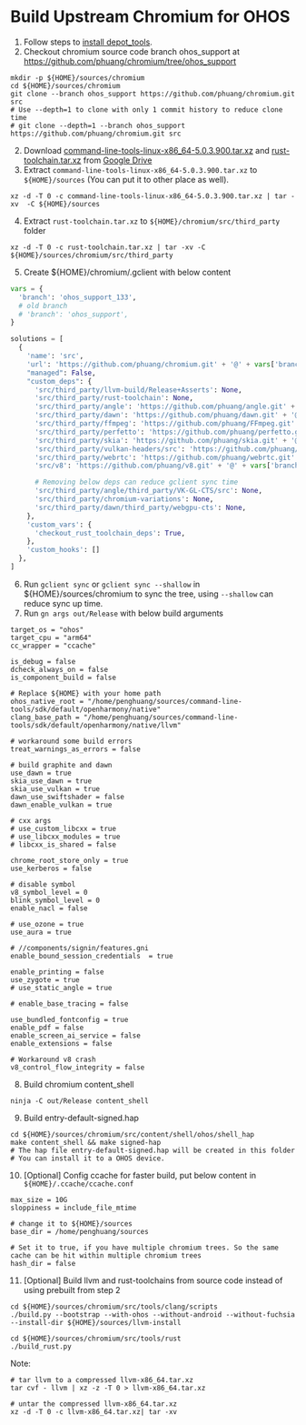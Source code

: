 # Build Upstream Chromium for OHOS

1. Follow steps to [install depot_tools](https://chromium.googlesource.com/chromium/src/+/main/docs/linux/build_instructions.md#install).
2. Checkout chromium source code branch ohos_support at https://github.com/phuang/chromium/tree/ohos_support
```shell
mkdir -p ${HOME}/sources/chromium
cd ${HOME}/sources/chromium
git clone --branch ohos_support https://github.com/phuang/chromium.git src
# Use --depth=1 to clone with only 1 commit history to reduce clone time  
# git clone --depth=1 --branch ohos_support https://github.com/phuang/chromium.git src
```
2. Download [command-line-tools-linux-x86_64-5.0.3.900.tar.xz](https://drive.usercontent.google.com/download?id=1LbtM7iGqF5q5o9abVBWMKTlT1NglOM5Q&export=download&authuser=2&confirm=t&uuid=2bf26830-39e0-489c-bc2e-28144ca8e8ce&at=APvzH3qpLjDx5fMNf0e0BLae-MWF:1735589467950) and [rust-toolchain.tar.xz](https://drive.usercontent.google.com/download?id=1SEcXeEAJcYWKPIotm9o0Afe3Gw_YcYLs&export=download&authuser=0&confirm=t&uuid=9b1d4552-4a67-4855-9a4e-3c0999630396&at=APvzH3rTOR2-9-sPJZSOgoS3RJly:1735003699551) from [Google Drive](https://drive.google.com/drive/folders/19mz5nA8PWqA3e0wEk1cQNbgEnaTkZ4GB?usp=drive_link)
3. Extract `command-line-tools-linux-x86_64-5.0.3.900.tar.xz` to `${HOME}/sources` (You can put it to other place as well).
```shell
xz -d -T 0 -c command-line-tools-linux-x86_64-5.0.3.900.tar.xz | tar -xv  -C ${HOME}/sources
```
4. Extract `rust-toolchain.tar.xz` to `${HOME}/chromium/src/third_party` folder
```shell
xz -d -T 0 -c rust-toolchain.tar.xz | tar -xv -C ${HOME}/sources/chromium/src/third_party
```
5. Create ${HOME}/chromium/.gclient with below content
```python
vars = {
  'branch': 'ohos_support_133',
  # old branch
  # 'branch': 'ohos_support',
}

solutions = [
  {
    'name': 'src',
    'url': 'https://github.com/phuang/chromium.git' + '@' + vars['branch'],
    "managed": False,
    "custom_deps": {
      'src/third_party/llvm-build/Release+Asserts': None,
      'src/third_party/rust-toolchain': None,
      'src/third_party/angle': 'https://github.com/phuang/angle.git' + '@' + vars['branch'],
      'src/third_party/dawn': 'https://github.com/phuang/dawn.git' + '@' + vars['branch'],
      'src/third_party/ffmpeg': 'https://github.com/phuang/FFmpeg.git' + '@' + vars['branch'],
      'src/third_party/perfetto': 'https://github.com/phuang/perfetto.git' + '@' + vars['branch'],
      'src/third_party/skia': 'https://github.com/phuang/skia.git' + '@' + vars['branch'],
      'src/third_party/vulkan-headers/src': 'https://github.com/phuang/Vulkan-Headers.git' + '@' + vars['branch'],
      'src/third_party/webrtc': 'https://github.com/phuang/webrtc.git' + '@' + vars['branch'],
      'src/v8': 'https://github.com/phuang/v8.git' + '@' + vars['branch'],

      # Removing below deps can reduce gclient sync time
      'src/third_party/angle/third_party/VK-GL-CTS/src': None,
      'src/third_party/chromium-variations': None,
      'src/third_party/dawn/third_party/webgpu-cts': None,
    },
    'custom_vars': {
      'checkout_rust_toolchain_deps': True,
    },
    'custom_hooks': []
  },
]
```
6. Run `gclient sync` or `gclient sync --shallow` in ${HOME}/sources/chromium to sync the tree, using `--shallow` can reduce sync up time.
7. Run `gn args out/Release` with below build arguments
```shell
target_os = "ohos"
target_cpu = "arm64"
cc_wrapper = "ccache"

is_debug = false
dcheck_always_on = false
is_component_build = false

# Replace ${HOME} with your home path
ohos_native_root = "/home/penghuang/sources/command-line-tools/sdk/default/openharmony/native"
clang_base_path = "/home/penghuang/sources/command-line-tools/sdk/default/openharmony/native/llvm"

# workaround some build errors
treat_warnings_as_errors = false

# build graphite and dawn
use_dawn = true
skia_use_dawn = true
skia_use_vulkan = true
dawn_use_swiftshader = false
dawn_enable_vulkan = true

# cxx args
# use_custom_libcxx = true
# use_libcxx_modules = true
# libcxx_is_shared = false

chrome_root_store_only = true
use_kerberos = false

# disable symbol
v8_symbol_level = 0
blink_symbol_level = 0
enable_nacl = false

# use_ozone = true
use_aura = true

# //components/signin/features.gni
enable_bound_session_credentials  = true

enable_printing = false
use_zygote = true
# use_static_angle = true

# enable_base_tracing = false

use_bundled_fontconfig = true
enable_pdf = false
enable_screen_ai_service = false
enable_extensions = false

# Workaround v8 crash
v8_control_flow_integrity = false

```

8. Build chromium content_shell
```shell
ninja -C out/Release content_shell
```

9. Build entry-default-signed.hap
```shell
cd ${HOME}/sources/chromium/src/content/shell/ohos/shell_hap
make content_shell && make signed-hap
# The hap file entry-default-signed.hap will be created in this folder
# You can install it to a OHOS device.
```
10. [Optional] Config ccache for faster build, put below content in ` ${HOME}/.ccache/ccache.conf`
```shell
max_size = 10G
sloppiness = include_file_mtime

# change it to ${HOME}/sources
base_dir = /home/penghuang/sources

# Set it to true, if you have multiple chromium trees. So the same cache can be hit within multiple chromium trees
hash_dir = false
```
11. [Optional] Build llvm and rust-toolchains from source code instead of using prebuilt from step 2
```shell
cd ${HOME}/sources/chromium/src/tools/clang/scripts
./build.py --bootstrap --with-ohos --without-android --without-fuchsia --install-dir ${HOME}/sources/llvm-install

cd ${HOME}/sources/chromium/src/tools/rust
./build_rust.py
```

Note:
```shell
# tar llvm to a compressed llvm-x86_64.tar.xz
tar cvf - llvm | xz -z -T 0 > llvm-x86_64.tar.xz

# untar the compressed llvm-x86_64.tar.xz
xz -d -T 0 -c llvm-x86_64.tar.xz| tar -xv
```
